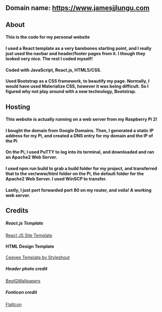 ## Domain name: https://www.jamesjjlungu.com
## About
#### This is the code for my personal website
#### I used a React template as a very barebones starting point, and I really just used the navbar and header/footer pages from it. I though they looked very nice. The rest I coded myself!
#### Coded with JavaScript, React.js, HTML5/CSS.
#### Used Bootstrap as a CSS framework, to beautify my page. Normally, I would have used Materialize CSS, however it was being difficult. So I figured why not play around with a new technology, Bootstrap.


## Hosting
#### This website is actually running on a web server from my Raspberry Pi 2! 
#### I bought the domain from Google Domains. Then, I generated a static IP address for my Pi, and created a DNS entry for my domain and the IP of the Pi
#### On the Pi, I used PuTTY to log into its terminal, and downloaded and ran an Apache2 Web Server.
#### I used npm run build to grab a build folder for my project, and transferred that to the ver/www/html folder on the Pi, the default folder for the Apache2 Web Server. I used WinSCP to transfer.
#### Lastly, I just port forwarded port 80 on my router, and voila! A working web server.



## Credits
##### React.js Template
<a href="https://github.com/tbakerx/react-resume-template">React JS Site Template</a>

#### HTML Design Template
<a href="https://www.styleshout.com/free-templates/ceevee/">Ceevee Template by Styleshout</a>

##### Header photo credit
<a href="https://besthqwallpapers.com/cities/4k-new-york-night-empire-state-building-cityscapes-68624">BestQWallpapers</a>
##### Fonticon credit
<a href="https://www.flaticon.com/free-icon/building-of-new-york-city_53136">FlatIcon</a>
